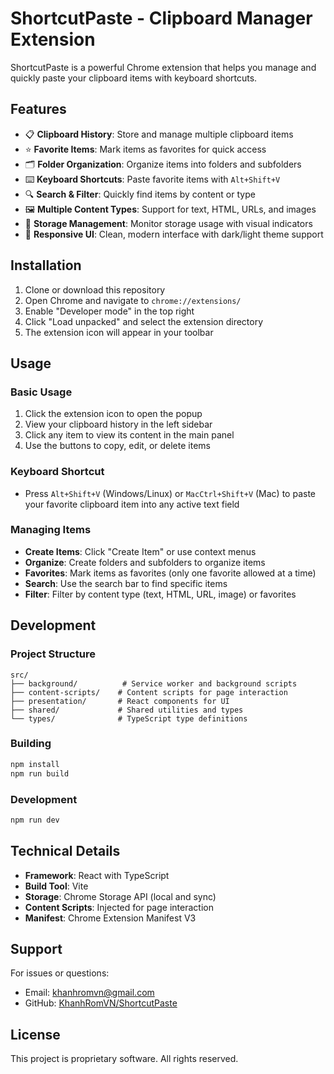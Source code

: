 # ShortcutPaste - Clipboard Manager Extension

ShortcutPaste is a powerful Chrome extension that helps you manage and quickly paste your clipboard items with keyboard shortcuts.

## Features

- 📋 **Clipboard History**: Store and manage multiple clipboard items
- ⭐ **Favorite Items**: Mark items as favorites for quick access
- 🗂️ **Folder Organization**: Organize items into folders and subfolders
- ⌨️ **Keyboard Shortcuts**: Paste favorite items with `Alt+Shift+V`
- 🔍 **Search & Filter**: Quickly find items by content or type
- 🖼️ **Multiple Content Types**: Support for text, HTML, URLs, and images
- 💾 **Storage Management**: Monitor storage usage with visual indicators
- 📱 **Responsive UI**: Clean, modern interface with dark/light theme support

## Installation

1. Clone or download this repository
2. Open Chrome and navigate to `chrome://extensions/`
3. Enable "Developer mode" in the top right
4. Click "Load unpacked" and select the extension directory
5. The extension icon will appear in your toolbar

## Usage

### Basic Usage

1. Click the extension icon to open the popup
2. View your clipboard history in the left sidebar
3. Click any item to view its content in the main panel
4. Use the buttons to copy, edit, or delete items

### Keyboard Shortcut

- Press `Alt+Shift+V` (Windows/Linux) or `MacCtrl+Shift+V` (Mac) to paste your favorite clipboard item into any active text field

### Managing Items

- **Create Items**: Click "Create Item" or use context menus
- **Organize**: Create folders and subfolders to organize items
- **Favorites**: Mark items as favorites (only one favorite allowed at a time)
- **Search**: Use the search bar to find specific items
- **Filter**: Filter by content type (text, HTML, URL, image) or favorites

## Development

### Project Structure

```
src/
├── background/          # Service worker and background scripts
├── content-scripts/    # Content scripts for page interaction
├── presentation/       # React components for UI
├── shared/             # Shared utilities and types
└── types/              # TypeScript type definitions
```

### Building

```bash
npm install
npm run build
```

### Development

```bash
npm run dev
```

## Technical Details

- **Framework**: React with TypeScript
- **Build Tool**: Vite
- **Storage**: Chrome Storage API (local and sync)
- **Content Scripts**: Injected for page interaction
- **Manifest**: Chrome Extension Manifest V3

## Support

For issues or questions:

- Email: khanhromvn@gmail.com
- GitHub: [KhanhRomVN/ShortcutPaste](https://github.com/KhanhRomVN/ShortcutPaste)

## License

This project is proprietary software. All rights reserved.
